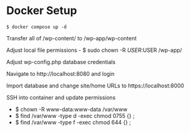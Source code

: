 # Docker Setup

`$ docker compose up -d`

Transfer all of /wp-content/ to /wp-app/wp-content

Adjust local file permissions - $ sudo chown -R $USER:$USER /wp-app/

Adjust wp-config.php database credentials

Navigate to http://localhost:8080 and login

Import database and change site/home URLs to https://localhost:8000

SSH into container and update permissions 
- $ chown -R www-data:www-data /var/www
- $ find /var/www -type d -exec chmod 0755 {} \;
- $ find /var/www -type f -exec chmod 644 {} \;
